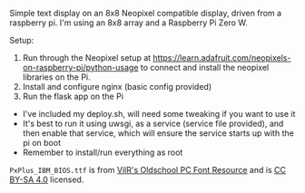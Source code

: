 Simple text display on an 8x8 Neopixel compatible display, driven from a raspberry pi. I'm using an 8x8 array and a Raspberry Pi Zero W.

Setup:

1. Run through the Neopixel setup at https://learn.adafruit.com/neopixels-on-raspberry-pi/python-usage to connect and install the neopixel libraries on the Pi.
1. Install and configure nginx (basic config provided)
1. Run the flask app on the Pi
  * I've included my deploy.sh, will need some tweaking if you want to use it
  * It's best to run it using uwsgi, as a service (service file provided), and then enable that service, which will ensure the service starts up with the pi on boot
  * Remember to install/run everything as root

`PxPlus_IBM_BIOS.ttf` is from [VilR's Oldschool PC Font Resource](https://int10h.org/oldschool-pc-fonts) and is [CC BY-SA 4.0](https://creativecommons.org/licenses/by-sa/4.0/deed.ast) licensed.
